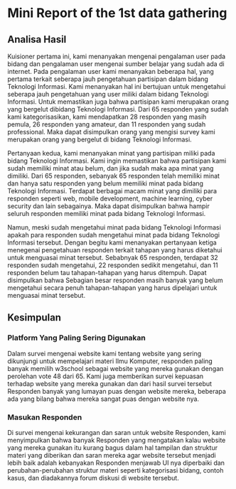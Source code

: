 # Mini Report of the 1st data gathering

## Analisa Hasil
Kuisioner pertama ini, kami menanyakan mengenai pengalaman user pada bidang  dan pengalaman user mengenai sumber belajar yang sudah ada di internet. Pada pengalaman user kami menanyakan beberapa hal, yang pertama terkait seberapa jauh pengetahuan partisipan dalam bidang Teknologi Informasi. Kami menanyakan hal ini bertujuan untuk mengetahui seberapa jauh pengetahuan yang user miliki dalam bidang Teknologi Informasi. Untuk memastikan juga bahwa partisipan kami merupakan orang yang bergelut dibidang Teknologi Informasi. Dari 65 responden yang sudah kami kategorisasikan, kami mendapatkan 28 responden yang masih pemula, 26 responden yang amateur, dan 11 responden yang sudah professional. Maka dapat disimpulkan orang yang mengisi survey kami merupakan orang yang bergelut di bidang Teknologi Informasi.  

Pertanyaan kedua, kami menanyakan minat yang partisipan miliki pada bidang Teknologi Informasi. Kami ingin memastikan bahwa partisipan kami sudah memiliki minat atau belum, dan jika sudah maka apa minat yang dimiliki. Dari 65 responden, sebanyak 65 responden telah memiliki minat dan hanya satu responden yang belum memiliki minat pada bidang Teknologi Informasi. Terdapat berbagai macam minat yang dimiliki para responden seperti web, mobile development, machine learning, cyber security dan lain sebagainya. Maka dapat disimpulkan bahwa hampir seluruh responden memiliki minat pada bidang Teknologi Informasi.  

Namun, meski sudah mengetahui minat pada bidang Teknologi Informasi apakah para responden sudah mengetahui minat pada bidang Teknologi Informasi tersebut. Dengan begitu kami menanyakan pertanyaan ketiga menegenai pengetahuan responden terkait tahapan yang harus diketahui untuk menguasai minat tersebut. Sebabnyak 65 responden, terdapat 32 responden sudah mengetahui, 22 responden sedikit mengetahui, dan 11 responden belum tau tahapan-tahapan yang harus ditempuh. Dapat disimpulkan bahwa Sebagian besar responden masih banyak yang belum mengetahui secara penuh tahapan-tahapan yang harus dipelajari untuk menguasai minat tersebut.  

## Kesimpulan
### Platform Yang Paling Sering Digunakan
Dalam survei mengenai website kami tentang website yang sering dikunjungi untuk mempelajari materi Ilmu Komputer, responden paling banyak memilih w3school sebagai website yang mereka gunakan dengan perolehan vote 48 dari 65. Kami juga memberikan survei kepuasan terhadap website yang mereka gunakan dan dari hasil survei tersebut Responden banyak yang lumayan puas dengan website mereka, beberapa ada yang bilang bahwa mereka sangat puas dengan website nya.

### Masukan Responden
Di survei mengenai kekurangan dan saran untuk website Responden, kami menyimpulkan bahwa banyak Responden yang mengatakan kalau website yang mereka gunakan itu kurang bagus dalam hal tampilan dan struktur materi yang diberikan dan saran mereka agar website tersebut menjadi lebih baik adalah kebanyakan Responden menjawab UI nya diperbaiki dan perubahan-perubahan struktur materi seperti kategorisasi bidang, contoh kasus, dan diadakannya forum diskusi di website tersebut.
